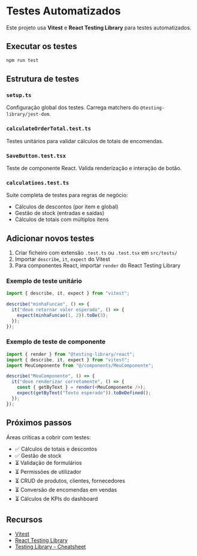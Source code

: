 # Testes Automatizados

Este projeto usa **Vitest** e **React Testing Library** para testes automatizados.

## Executar os testes

```bash
npm run test
```

## Estrutura de testes

### `setup.ts`
Configuração global dos testes. Carrega matchers do `@testing-library/jest-dom`.

### `calculateOrderTotal.test.ts`
Testes unitários para validar cálculos de totais de encomendas.

### `SaveButton.test.tsx`
Teste de componente React. Valida renderização e interação de botão.

### `calculations.test.ts`
Suite completa de testes para regras de negócio:
- Cálculos de descontos (por item e global)
- Gestão de stock (entradas e saídas)
- Cálculos de totais com múltiplos itens

## Adicionar novos testes

1. Criar ficheiro com extensão `.test.ts` ou `.test.tsx` em `src/tests/`
2. Importar `describe`, `it`, `expect` do Vitest
3. Para componentes React, importar `render` do React Testing Library

### Exemplo de teste unitário

```typescript
import { describe, it, expect } from "vitest";

describe("minhaFuncao", () => {
  it("deve retornar valor esperado", () => {
    expect(minhaFuncao(1, 2)).toBe(3);
  });
});
```

### Exemplo de teste de componente

```typescript
import { render } from "@testing-library/react";
import { describe, it, expect } from "vitest";
import MeuComponente from "@/components/MeuComponente";

describe("MeuComponente", () => {
  it("deve renderizar corretamente", () => {
    const { getByText } = render(<MeuComponente />);
    expect(getByText("Texto esperado")).toBeDefined();
  });
});
```

## Próximos passos

Áreas críticas a cobrir com testes:
- ✅ Cálculos de totais e descontos
- ✅ Gestão de stock
- ⏳ Validação de formulários
- ⏳ Permissões de utilizador
- ⏳ CRUD de produtos, clientes, fornecedores
- ⏳ Conversão de encomendas em vendas
- ⏳ Cálculos de KPIs do dashboard

## Recursos

- [Vitest](https://vitest.dev/)
- [React Testing Library](https://testing-library.com/docs/react-testing-library/intro/)
- [Testing Library - Cheatsheet](https://testing-library.com/docs/react-testing-library/cheatsheet)
